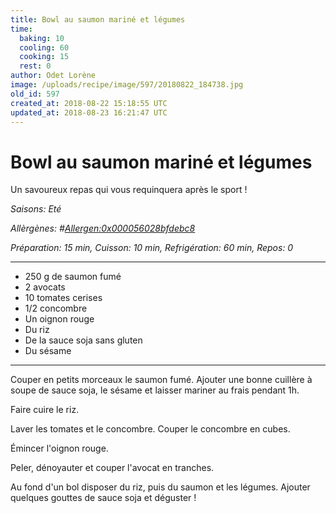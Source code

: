 ```yaml
---
title: Bowl au saumon mariné et légumes
time:
  baking: 10
  cooling: 60
  cooking: 15
  rest: 0
author: Odet Lorène
image: /uploads/recipe/image/597/20180822_184738.jpg
old_id: 597
created_at: 2018-08-22 15:18:55 UTC
updated_at: 2018-08-23 16:21:47 UTC
---
```


# Bowl au saumon mariné et légumes

Un savoureux repas qui vous requinquera après le sport !

*Saisons: Eté*

*Allèrgènes: #<Allergen:0x000056028bfdebc8>*

*Préparation: 15 min, Cuisson: 10 min, Refrigération: 60 min, Repos: 0*

---

- 250 g de saumon fumé
- 2 avocats
- 10 tomates cerises
- 1/2 concombre
- Un oignon rouge
- Du riz
- De la sauce soja sans gluten
- Du sésame

---

Couper en petits morceaux le saumon fumé. Ajouter une bonne cuillère à soupe de sauce soja, le sésame et laisser mariner au frais pendant 1h.

Faire cuire le riz.

Laver les tomates et le concombre. Couper le concombre en cubes.

Émincer l'oignon rouge.

Peler, dénoyauter et couper l'avocat en tranches.

Au fond d'un bol disposer du riz, puis du saumon et les légumes. Ajouter quelques gouttes de sauce soja et déguster ! 
